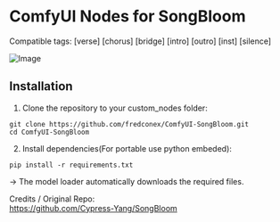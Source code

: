 # ComfyUI Nodes for SongBloom

Compatible tags:
[verse] [chorus] [bridge] [intro] [outro] [inst] [silence]

![Image](https://github.com/user-attachments/assets/5d91b6ec-a2df-42fc-bf54-45eb879cb55c)

## Installation
1. Clone the repository to your custom_nodes folder:
  ```
  git clone https://github.com/fredconex/ComfyUI-SongBloom.git
  cd ComfyUI-SongBloom
  ```
2. Install dependencies(For portable use python embeded):
  ```
  pip install -r requirements.txt
  ```

-> The model loader automatically downloads the required files.


Credits / Original Repo:  
https://github.com/Cypress-Yang/SongBloom

